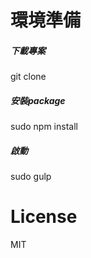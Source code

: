 環境準備
=============

##### 下載專案
git clone 

##### 安裝package
sudo npm install

##### 啟動
sudo gulp


License
==============

MIT
